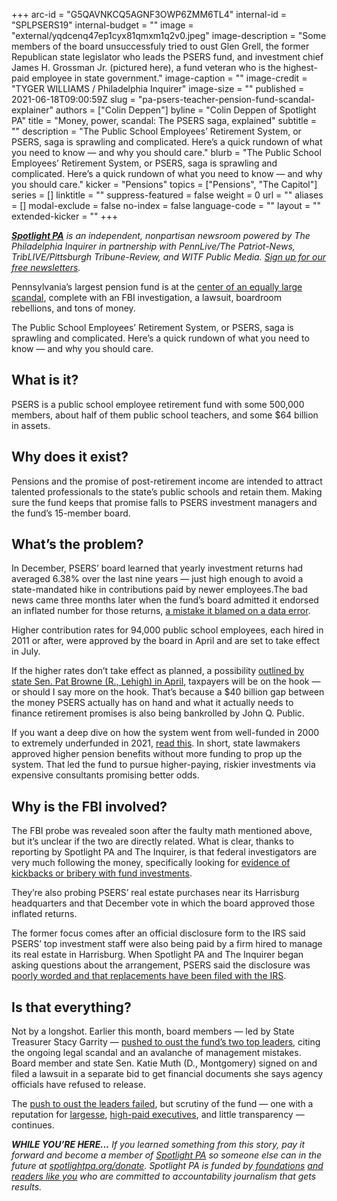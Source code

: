 +++
arc-id = "G5QAVNKCQ5AGNF3OWP6ZMM6TL4"
internal-id = "SPLPSERS19"
internal-budget = ""
image = "external/yqdcenq47ep1cyx81qmxm1q2v0.jpeg"
image-description = "Some members of the board unsuccessfuly tried to oust Glen Grell, the former Republican state legislator who leads the PSERS fund, and investment chief James H. Grossman Jr. (pictured here), a fund veteran who is the highest-paid employee in state government."
image-caption = ""
image-credit = "TYGER WILLIAMS / Philadelphia Inquirer"
image-size = ""
published = 2021-06-18T09:00:59Z
slug = "pa-psers-teacher-pension-fund-scandal-explainer"
authors = ["Colin Deppen"]
byline = "Colin Deppen of Spotlight PA"
title = "Money, power, scandal: The PSERS saga, explained"
subtitle = ""
description = "The Public School Employees’ Retirement System, or PSERS, saga is sprawling and complicated. Here’s a quick rundown of what you need to know — and why you should care."
blurb = "The Public School Employees’ Retirement System, or PSERS, saga is sprawling and complicated. Here’s a quick rundown of what you need to know — and why you should care."
kicker = "Pensions"
topics = ["Pensions", "The Capitol"]
series = []
linktitle = ""
suppress-featured = false
weight = 0
url = ""
aliases = []
modal-exclude = false
no-index = false
language-code = ""
layout = ""
extended-kicker = ""
+++

<a href="https://lesspage.com/"><i><b>Spotlight PA</b></i></a><i> is an independent, nonpartisan newsroom powered by The Philadelphia Inquirer in partnership with PennLive/The Patriot-News, TribLIVE/Pittsburgh Tribune-Review, and WITF Public Media. </i><a href="https://lesspage.com/newsletters"><i>Sign up for our free newsletters</i></a><i>.</i>

Pennsylvania’s largest pension fund is at the <a href="https://lesspage.com/series/the-psers-scandal/">center of an equally large scandal</a>, complete with an FBI investigation, a lawsuit, boardroom rebellions, and tons of money.

The Public School Employees’ Retirement System, or PSERS, saga is sprawling and complicated. Here’s a quick rundown of what you need to know — and why you should care.

<script src="https://lesspage.com/embed.js" async></script><div data-spl-embed-version="1" data-spl-src="https://lesspage.com/embeds/newsletter/"></div>

## What is it?

PSERS is a public school employee retirement fund with some 500,000 members, about half of them public school teachers, and some $64 billion in assets.

## Why does it exist?

Pensions and the promise of post-retirement income are intended to attract talented professionals to the state’s public schools and retain them. Making sure the fund keeps that promise falls to PSERS investment managers and the fund’s 15-member board.

## What’s the problem?

In December, PSERS’ board learned that yearly investment returns had averaged 6.38% over the last nine years — just high enough to avoid a state-mandated hike in contributions paid by newer employees.The bad news came three months later when the fund’s board admitted it endorsed an inflated number for those returns, <a href="https://lesspage.com/news/2021/05/pa-teacher-pension-fund-inflated-returns-how/">a mistake it blamed on a data error</a>.

Higher contribution rates for 94,000 public school employees, each hired in 2011 or after, were approved by the board in April and are set to take effect in July.

If the higher rates don’t take effect as planned, a possibility <a href="https://apnews.com/article/business-general-news-government-and-politics-education-a6299faf23e662077f055146c820c456">outlined by state Sen. Pat Browne (R., Lehigh) in April</a>, taxpayers will be on the hook — or should I say more on the hook. That’s because a $40 billion gap between the money PSERS actually has on hand and what it actually needs to finance retirement promises is also being bankrolled by John Q. Public. 

If you want a deep dive on how the system went from well-funded in 2000 to extremely underfunded in 2021, <a href="https://harris.uchicago.edu/files/pateachers.pdf">read this</a>. In short, state lawmakers approved higher pension benefits without more funding to prop up the system. That led the fund to pursue higher-paying, riskier investments via expensive consultants promising better odds.

<script src="https://lesspage.com/embed.js" async></script><div data-spl-embed-version="1" data-spl-src="https://lesspage.com/embeds/donate/?teaser_text=If%20you%20learned%20something%20from%20this%20report%2C%20pay%20it%20forward%20and%20become%20a%20member%20of%20Spotlight%20PA%20so%20someone%20else%20can%20in%20the%20future."></div>

## Why is the FBI involved?

The FBI probe was revealed soon after the faulty math mentioned above, but it’s unclear if the two are directly related. What is clear, thanks to reporting by Spotlight PA and The Inquirer, is that federal investigators are very much following the money, specifically looking for <a href="https://lesspage.com/news/2021/05/pa-fbi-pension-psers-investigation-subpoenas-properties-real-estate-harrisburg/">evidence of kickbacks or bribery with fund investments</a>.

They’re also probing PSERS’ real estate purchases near its Harrisburg headquarters and that December vote in which the board approved those inflated returns.

The former focus comes after an official disclosure form to the IRS said PSERS’ top investment staff were also being paid by a firm hired to manage its real estate in Harrisburg. When Spotlight PA and The Inquirer began asking questions about the arrangement, PSERS said the disclosure was <a href="https://lesspage.com/news/2021/06/pa-psers-fbi-investigation-irs-disclosures-real-estate-amended/">poorly worded and that replacements have been filed with the IRS</a>.

## Is that everything?

Not by a longshot. Earlier this month, board members — led by State Treasurer Stacy Garrity — <a href="https://lesspage.com/news/2021/06/pa-psers-fund-treasuer-fire-leadership/">pushed to oust the fund’s two top leaders</a>, citing the ongoing legal scandal and an avalanche of management mistakes. Board member and state Sen. Katie Muth (D., Montgomery) signed on and filed a lawsuit in a separate bid to get financial documents she says agency officials have refused to release. 

The <a href="https://www.inquirer.com/business/psers-pension-board-firing-staff-hedge-fund-alternative-investments-20210611.html">push to oust the leaders failed</a>, but scrutiny of the fund — one with a reputation for <a href="https://www.inquirer.com/business/psers-pension-teachers-travel-expenses-sers-public-school-trips-cost-20210403.html">largesse</a>, <a href="https://openpayrolls.com/employee/james-grossman-9565">high-paid executives</a>, and little transparency — continues.

<i><b>WHILE YOU’RE HERE...</b></i><i> If you learned something from this story, pay it forward and become a member of </i><a href="https://lesspage.com/"><i>Spotlight PA</i></a><i> so someone else can in the future at </i><a href="http://spotlightpa.org/donate"><i>spotlightpa.org/donate</i></a><i>. Spotlight PA is funded by</i><a href="https://lesspage.com/support"><i> foundations</i></a><i> </i><a href="https://lesspage.com/support"><i>and readers like you</i></a><i> who are committed to accountability journalism that gets results.</i>
